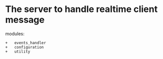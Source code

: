 # The server to handle realtime client message

modules:
	
	+	events_handler
	+	configuration
	+	utility	
